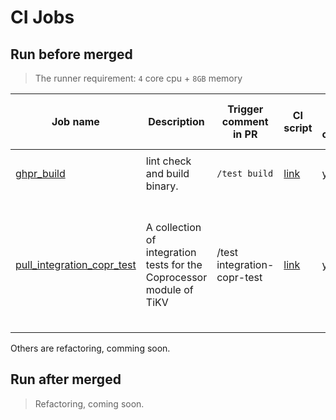 CI Jobs
===

## Run before merged

> The runner requirement: `4` core cpu + `8GB` memory 

| Job name                                                     | Description                                                  | Trigger comment in PR       | CI script                                                    | Can be run locally by contributors | Core Instructions to run locally                             | Runner resouce requirement |
| ------------------------------------------------------------ | ------------------------------------------------------------ | --------------------------- | ------------------------------------------------------------ | ---------------------------------- | ------------------------------------------------------------ | -------------------------- |
| [ghpr_build](./ghpr_build.groovy)                            | lint check and build binary.                                 | `/test build`               | [link](/pipelines/tikv/pd/latest/ghpr_build.groovy)          | yes                                | run `make` and `WITH_RACE=1 make`                            | 4 core cpu, 8GB memory     |
| [pull_integration_copr_test](pull_integration_copr_test.groovy) | A collection of integration tests for the Coprocessor module of TiKV | /test integration-copr-test | [link](/pipelines/tikv/pd/latest/pull_integration_copr_test.groovy) | yes                                | Prepare `tidb-server`, `tikv-server`, `pd-server`, then run `make push-down-test` from [tikv/copr-test](https://github.com/tikv/copr-test) | 4 core cpu,12GB memory     |

Others are refactoring, comming soon.

## Run after merged

> Refactoring, coming soon.